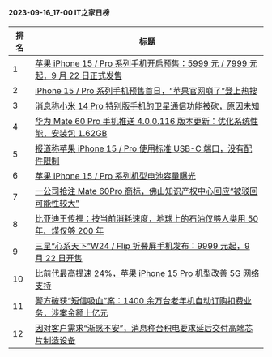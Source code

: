 #### 2023-09-16_17-00  IT之家日榜

| 排名 | 标题|
| --- | ---|
| 1 | [苹果 iPhone 15 / Pro 系列手机开启预售：5999 元 / 7999 元起，9 月 22 日正式发售](https://www.ithome.com/0/719/469.htm) |
| 2 | [iPhone 15 / Pro 系列手机预售首日，“苹果官网崩了”登上热搜](https://www.ithome.com/0/719/481.htm) |
| 3 | [消息称小米 14 Pro 特别版手机的卫星通信功能被砍，原因未知](https://www.ithome.com/0/719/491.htm) |
| 4 | [华为 Mate 60 Pro 手机推送 4.0.0.116 版本更新：优化系统性能，安装包 1.62GB](https://www.ithome.com/0/719/499.htm) |
| 5 | [报道称苹果 iPhone 15 / Pro 使用标准 USB-C 端口，没有配件限制](https://www.ithome.com/0/719/506.htm) |
| 6 | [苹果 iPhone 15 / Pro 系列机型电池容量曝光](https://www.ithome.com/0/719/503.htm) |
| 7 | [一公司抢注 Mate 60Pro 商标，佛山知识产权中心回应“被驳回可能性较大”](https://www.ithome.com/0/719/443.htm) |
| 8 | [比亚迪王传福：按当前消耗速度，地球上的石油仅够人类用 50 年、煤仅够 200 年](https://www.ithome.com/0/719/422.htm) |
| 9 | [三星“心系天下”W24 / Flip 折叠屏手机发布：9999 元起，9 月 22 日开售](https://www.ithome.com/0/719/456.htm) |
| 10 | [比前代最高提速 24%，苹果 iPhone 15 Pro 机型改善 5G 网络支持](https://www.ithome.com/0/719/507.htm) |
| 11 | [警方破获“短信吸血”案：1400 余万台老年机自动订购扣费业务，涉案金额上亿元](https://www.ithome.com/0/719/489.htm) |
| 12 | [因对客户需求“渐感不安”，消息称台积电要求延后交付高端芯片制造设备](https://www.ithome.com/0/719/538.htm) |
